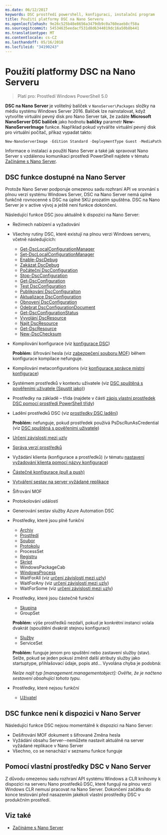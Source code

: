 ```yaml
---
ms.date: 06/12/2017
keywords: DSC prostředí powershell, konfiguraci, instalační program
title: Použití platformy DSC na Nano Serveru
ms.openlocfilehash: 9e26c525b48e8656a3479db9c0a760eaeb8cf58a
ms.sourcegitcommit: 54534635eedacf531d8d6344019dc16a50b8b441
ms.translationtype: MT
ms.contentlocale: cs-CZ
ms.lasthandoff: 05/16/2018
ms.locfileid: "34190243"
---
```

# <a name="using-dsc-on-nano-server"></a>Použití platformy DSC na Nano Serveru

> Platí pro: Prostředí Windows PowerShell 5.0

**DSC na Nano Server** je volitelný balíček v `NanoServer\Packages` složky na médiu systému Windows Server 2016. Balíček lze nainstalovat, když vytvoříte virtuální pevný disk pro Nano Server tak, že zadáte **Microsoft NanoServer DSC balíček** jako hodnotu **balíčky** parametr **New-NanoServerImage**  funkce. Například pokud vytváříte virtuální pevný disk pro virtuální počítač, příkaz vypadat takto:

```powershell
New-NanoServerImage -Edition Standard -DeploymentType Guest -MediaPath f:\ -BasePath .\Base -TargetPath .\Nano1\Nano.vhd -ComputerName Nano1 -Packages Microsoft-NanoServer-DSC-Package
```

Informace o instalaci a použití Nano Server a také jak spravovat Nano Server s vzdálenou komunikaci prostředí PowerShell najdete v tématu [Začínáme s Nano Server](https://technet.microsoft.com/library/mt126167.aspx).


## <a name="dsc-features-available-on-nano-server"></a>DSC funkce dostupné na Nano Server

 Protože Nano Server podporuje omezenou sadu rozhraní API ve srovnání s plnou verzí systému Windows Server, DSC na Nano Server nemá úplné funkčně rovnocenné s DSC na úplné SKU prozatím spuštěna. DSC na Nano Server je v active vývoj a ještě není funkce dokončení.

 Následující funkce DSC jsou aktuálně k dispozici na Nano Server:


* Režimech nabízení a vyžadování

* Všechny rutiny DSC, které existují na plnou verzi Windows serveru, včetně následujících:
  * [Get-DscLocalConfigurationManager](https://technet.microsoft.com/library/dn407378.aspx)
  * [Set-DscLocalConfigurationManager](https://technet.microsoft.com/library/dn521621.aspx)
  * [Enable-DscDebug](https://technet.microsoft.com/en-us/library/mt517870.aspx)
  * [Zakázat DscDebug](https://technet.microsoft.com/en-us/library/mt517872.aspx)
  * [Počáteční DscConfiguration](https://technet.microsoft.com/en-us/library/dn521623.aspx)
  * [Stop-DscConfiguration](https://technet.microsoft.com/en-us/library/mt143542.aspx)
  * [Get-DscConfiguration](https://technet.microsoft.com/en-us/library/dn407379.aspx)
  * [Test DscConfiguration](https://technet.microsoft.com/en-us/library/dn407382.aspx)
  * [Publikování DscConfiguraiton](https://technet.microsoft.com/en-us/library/mt517875.aspx)
  * [Aktualizace DscConfiguration](https://technet.microsoft.com/en-us/library/mt143541.aspx)
  * [Obnovení DscConfiguration](https://technet.microsoft.com/en-us/library/dn407383.aspx)
  * [Odebrat DscConfigurationDocument](https://technet.microsoft.com/en-us/library/mt143544.aspx)
  * [Get-DscConfigurationStatus](https://technet.microsoft.com/en-us/library/mt517868.aspx)
  * [Vyvolání DscResource](https://technet.microsoft.com/en-us/library/mt517869.aspx)
  * [Najít DscResource](https://technet.microsoft.com/en-us/library/mt517874.aspx)
  * [Get-DscResource](https://technet.microsoft.com/en-us/library/dn521625.aspx)
  * [New-DscChecksum](https://technet.microsoft.com/en-us/library/dn521622.aspx)

* Kompilování konfigurace (viz [konfigurace DSC](configurations.md))

  **Problém:** šifrování hesla (viz [zabezpečení souboru MOF](securemof.md)) během konfigurace kompilace nefunguje.

* Kompilování metaconfigurations (viz [konfigurace správce místní konfigurace](metaConfig.md))

* Systémem prostředků v kontextu uživatele (viz [DSC spuštěná s pověřeními uživatele (Spustit jako)](runAsUser.md))

* Prostředky na základě – třída (najdete v části [zápis vlastní prostředek DSC pomocí prostředí PowerShell třídy](authoringResourceClass.md))

* Ladění prostředků DSC (viz [prostředky DSC ladění](debugresource.md))

  **Problém:** nefunguje, pokud prostředek používá PsDscRunAsCredential (viz [DSC spuštěná s pověřeními uživatele](runAsUser.md))

* [Určení závislostí mezi uzly](crossNodeDependencies.md)

* [Správa verzí prostředků](sxsResource.md)

* Vyžádání klienta (konfigurace a prostředků) (v tématu [nastavení vyžadování klienta pomocí názvy konfigurace](pullClientConfigNames.md))

* [Částečné konfigurace (pull a push)](partialConfigs.md)

* [Vytváření sestav na server vyžádané replikace](reportServer.md)

* Šifrování MOF

* Protokolování událostí

* Generování sestav služby Azure Automation DSC

* Prostředky, které jsou plně funkční
  * [Archiv](archiveResource.md)
  * [Prostředí](environmentResource.md)
  * [Soubor](fileResource.md)
  * [Protokolu](logResource.md)
  * ProcessSet
  * [Registru](registryResource.md)
  * [Skript](scriptResource.md)
  * WindowsPackageCab
  * [WindowsProcess](windowsProcessResource.md)
  * WaitForAll (viz [určení závislostí mezi uzly](crossNodeDependencies.md))
  * WaitForAny (viz [určení závislostí mezi uzly](crossNodeDependencies.md))
  * WaitForSome (viz [určení závislostí mezi uzly](crossNodeDependencies.md))

* Prostředky, které jsou částečně funkční
  * [Skupina](groupResource.md)
  * GroupSet

  **Problém:** výše prostředků nezdaří, pokud je konkrétní instanci volala dvakrát (spouštění dvakrát stejnou konfiguraci)

  * [Služby](serviceResource.md)
  * ServiceSet

  **Problém:** funguje jenom pro spuštění nebo zastavení služby (stav). Selže, pokud se jeden pokusí změnit další atributy služby jako startuptype, přihlašovací údaje, popis atd... Vyvolána chyba je podobná:

  *Nelze najít typ [management.managementobject]: Ověřte, že je načteno sestavení obsahující tohoto typu.*

* Prostředky, které nejsou funkční
  * [Uživatel](userResource.md)


## <a name="dsc-features-not-available-on-nano-server"></a>DSC funkce není k dispozici v Nano Server

Následující funkce DSC nejsou momentálně k dispozici na Nano Server:

* Dešifrování MOF dokument s šifrované Změna hesla
* Vyžádání obsahu Server--nemůžete nastavit aktuálně na server vyžádané replikace v Nano Server
* Všechno, co se nenachází v seznamu funkce funguje

## <a name="using-custom-dsc-resources-on-nano-server"></a>Pomocí vlastní prostředky DSC v Nano Server

Z důvodu omezenou sadu rozhraní API systému Windows a CLR knihovny k dispozici na serveru Nano prostředků DSC, které fungují na plnou verzi Windows CLR nemusí pracovat na Nano Server.
Dokončení začátku do konce testování před nasazením jakékoli vlastní prostředky DSC v produkčním prostředí.

## <a name="see-also"></a>Viz také
- [Začínáme s Nano Server](https://technet.microsoft.com/library/mt126167.aspx)